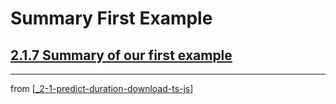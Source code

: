 # Summary First Example

## [**2.1.7** Summary of our first example](https://livebook.manning.com/book/deep-learning-with-javascript/chapter-2/88)

---
from [[_2-1-predict-duration-download-ts-js]]

[//begin]: # "Autogenerated link references for markdown compatibility"
[_2-1-predict-duration-download-ts-js]: _2-1-predict-duration-download-ts-js.md "Predict TF.js Download"
[//end]: # "Autogenerated link references"